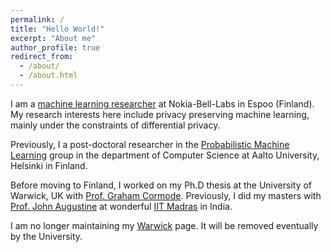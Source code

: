 ```yaml
---
permalink: /
title: "Hello World!"
excerpt: "About me"
author_profile: true
redirect_from: 
  - /about/
  - /about.html
---
```

I am a [machine learning researcher](https://www.bell-labs.com/about/researcher-profiles/tejas-kulkarni/) at Nokia-Bell-Labs in Espoo (Finland). My research interests here include privacy preserving machine learning, mainly under the constraints of differential privacy.

Previously, I a post-doctoral researcher in the [Probabilistic Machine Learning](https://research.cs.aalto.fi/pml/) group in the department of Computer Science at Aalto University, Helsinki in Finland. 

Before moving to Finland, I worked on my Ph.D thesis at the University of Warwick, UK with [Prof. Graham Cormode](http://dimacs.rutgers.edu/~graham/). Previously, I did my masters with [Prof. John Augustine](http://www.cse.iitm.ac.in/~augustine/index.html) at wonderful [IIT Madras](http://www.cse.iitm.ac.in/) in India. 

I am no longer maintaining my [Warwick](https://warwick.ac.uk/fac/sci/dcs/people/u1554597) page. It will be removed eventually by the University. 





